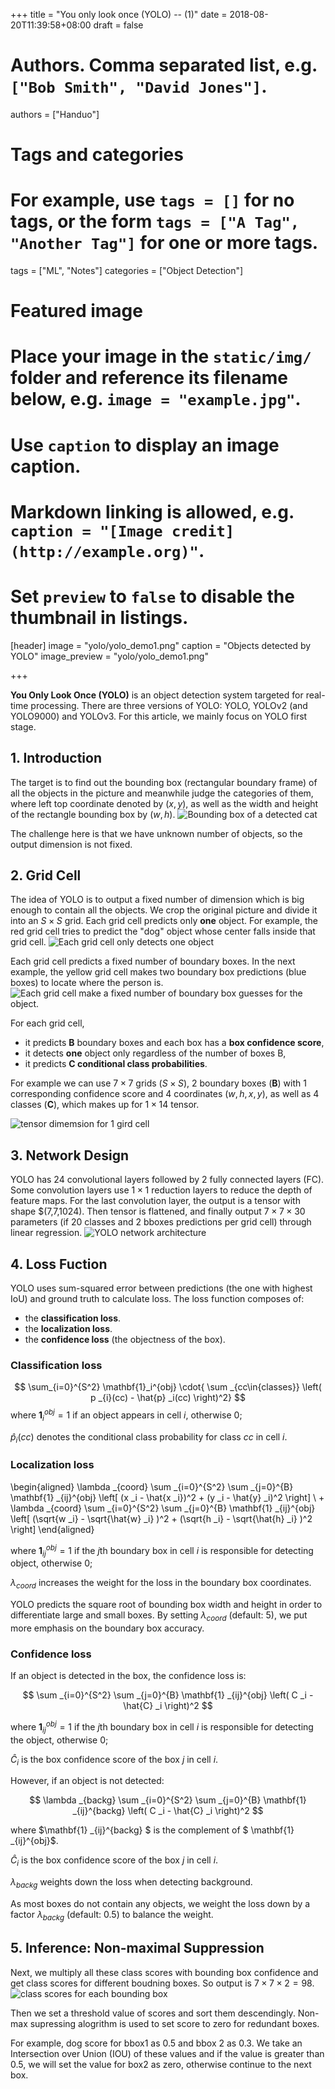 +++
title = "You only look once (YOLO) -- (1)"
date = 2018-08-20T11:39:58+08:00
draft = false

# Authors. Comma separated list, e.g. `["Bob Smith", "David Jones"]`.
authors = ["Handuo"]

# Tags and categories
# For example, use `tags = []` for no tags, or the form `tags = ["A Tag", "Another Tag"]` for one or more tags.
tags = ["ML", "Notes"]
categories = ["Object Detection"]

# Featured image
# Place your image in the `static/img/` folder and reference its filename below, e.g. `image = "example.jpg"`.
# Use `caption` to display an image caption.
#   Markdown linking is allowed, e.g. `caption = "[Image credit](http://example.org)"`.
# Set `preview` to `false` to disable the thumbnail in listings.
[header]
image = "yolo/yolo_demo1.png"
caption = "Objects detected by YOLO"
image_preview = "yolo/yolo_demo1.png"

+++

**You Only Look Once (YOLO)** is an object detection system targeted for real-time processing. There are three versions of YOLO: YOLO, YOLOv2 (and YOLO9000) and YOLOv3. For this article, we mainly focus on YOLO first stage. 

## 1. Introduction
   
The target is to find out the bounding box (rectangular boundary frame) of all the objects in the picture and meanwhile judge the categories of them, where left top coordinate denoted by $(x,y)$, as well as the width and height of the rectangle bounding box by $(w,h)$.
![Bounding box of a detected cat](/img/yolo/intro_yolo_cat.png)

The challenge here is that we have unknown number of objects, so the output dimension is not fixed.

## 2. Grid Cell
   
The idea of YOLO is to output a fixed number of dimension which is big enough to contain all the objects. We crop the original picture and divide it into an $S\times S$ grid. Each grid cell predicts only **one** object. For example, the red grid cell tries to predict the "dog" object whose center falls inside that grid cell.
![Each grid cell only detects one object](/img/yolo/yolo_dog_grid.jpg)

Each grid cell predicts a fixed number of boundary boxes. In the next example, the yellow grid cell makes two boundary box predictions (blue boxes) to locate where the person is.
![Each grid cell make a fixed number of boundary box guesses for the object.](/img/yolo/yolo_rider_demo.jpeg)

For each grid cell, 

- it predicts **B** boundary boxes and each box has a **box confidence score**,
- it detects **one** object only regardless of the number of boxes B,
- it predicts **C conditional class probabilities**.
  
For example we can use $7\times 7$ grids ($S\times S$), 2 boundary boxes (**B**) with 1 corresponding confidence score and 4 coordinates ($w,h,x,y$), as well as 4 classes (**C**), which makes up for $1\times 14$ tensor.

![tensor dimemsion for 1 gird cell](/img/yolo/yolo_grid2.png)

## 3. Network Design

YOLO has 24 convolutional layers followed by 2 fully connected layers (FC). Some convolution layers use $1\times 1$ reduction layers to reduce the depth of feature maps. For the last convolution layer, the output is a tensor with shape $(7,7,1024). Then tensor is flattened, and finally output $7\times 7 \times 30$ parameters (if 20 classes and 2 bboxes predictions per grid cell) through linear regression. 
![YOLO network architecture](/img/yolo/yolo1_net.png)

## 4. Loss Fuction
YOLO uses sum-squared error between predictions (the one with highest IoU) and ground truth to calculate loss. The loss function composes of:

- the **classification loss**.
- the **localization loss**.
- the **confidence loss** (the objectness of the box).
  
### Classification loss

$$
    \sum_{i=0}^{S^2} \mathbf{1}_i^{obj} \cdot{ \sum _{cc\in{classes}} \left( p _{i}(cc) - \hat{p} _i(cc) \right)^2}
$$
where $\mathbf{1}_i^{obj} = 1$ if an object appears in cell $i$, otherwise 0;

$\hat{p} _i(cc)$ denotes the conditional class probability for class $cc$ in cell $i$.

### Localization loss

\begin{aligned}
    \lambda _{coord} \sum _{i=0}^{S^2} \sum _{j=0}^{B} \mathbf{1} _{ij}^{obj} \left[ (x _i - \hat{x _i})^2 + (y _i - \hat{y} _i)^2 \right]  \\
      + \lambda _{coord} \sum _{i=0}^{S^2} \sum _{j=0}^{B} \mathbf{1} _{ij}^{obj} \left[ (\sqrt{w _i} - \sqrt{\hat{w} _i} )^2 + (\sqrt{h _i} - \sqrt{\hat{h} _i} )^2 \right]
\end{aligned}

where $\mathbf{1}_{ij}^{obj} = 1$ if the $j$th boundary box in cell $i$ is responsible for detecting object, otherwise 0;

$\lambda_{coord}$ increases the weight for the loss in the boundary box coordinates.

YOLO predicts the square root of bounding box width and height in order to differentiate large and small boxes. By setting $\lambda_{coord}$ (default: 5), we put more emphasis on the boundary box accuracy.

### Confidence loss
If an object is detected in the box, the confidence loss is:

$$
    \sum _{i=0}^{S^2} \sum _{j=0}^{B} \mathbf{1} _{ij}^{obj} \left(  C _i - \hat{C} _i \right)^2
$$

where $\mathbf{1}_{ij}^{obj} = 1$ if the $j$th boundary box in cell $i$ is responsible for detecting the object, otherwise 0;

$\hat{C} _i$ is the box confidence score of the box $j$ in cell $i$.

However, if an object is not detected:

$$
    \lambda _{backg} \sum _{i=0}^{S^2} \sum _{j=0}^{B} \mathbf{1} _{ij}^{backg} \left(  C _i - \hat{C} _i \right)^2
$$

where $\mathbf{1} _{ij}^{backg} $ is the complement of $ \mathbf{1} _{ij}^{obj}$.

$\hat{C} _i$ is the box confidence score of the box $j$ in cell $i$.

$\lambda _{backg}$ weights down the loss when detecting background.

As most boxes do not contain any objects, we weight the loss down by a factor $\lambda _{backg}$ (default: 0.5) to balance the weight.

## 5. Inference: Non-maximal Suppression

Next, we multiply all these class scores with bounding box confidence and get class scores for different boudning boxes. So output is $7\times 7\times 2 = 98$.
![class scores for each bounding box](/img/yolo/yolo_grid3.png)

Then we set a threshold value of scores and sort them descendingly. Non-max supressing alogrithm is used to set score to zero for redundant boxes.

For example, dog score for bbox1 as 0.5 and bbox 2 as 0.3. We take an Intersection over Union (IOU) of these values and if the value is greater than 0.5, we will set the value for box2 as zero, otherwise continue to the next box. 

